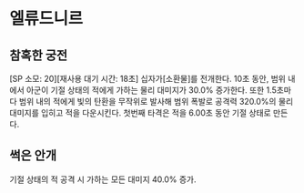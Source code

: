 # 엘류드니르

## 참혹한 궁전

[SP 소모: 20][재사용 대기 시간: 18초] 십자가[소환물]를 전개한다. 10초 동안, 범위 내에서 아군이 기절 상태의 적에게 가하는 물리 대미지가 30.0% 증가한다. 또한 1.5초마다 범위 내의 적에게 빛의 탄환을 무작위로 발사해 범위 폭발로 공격력 320.0%의 물리 대미지를 입히고 적을 다운시킨다. 첫번째 타격은 적을 6.00초 동안 기절 상태로 만든다.

## 썩은 안개

기절 상태의 적 공격 시 가하는 모든 대미지 40.0% 증가.
